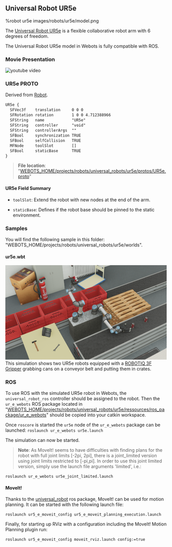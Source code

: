 ## Universal Robot UR5e

%robot ur5e images/robots/ur5e/model.png

The [Universal Robot UR5e](https://www.universal-robots.com/products/ur5-robot/) is a flexible collaborative robot arm with 6 degrees of freedom.

The Universal Robot UR5e model in Webots is fully compatible with ROS.

### Movie Presentation

![youtube video](https://www.youtube.com/watch?v=WIY9ebqSXUc)

### UR5e PROTO

Derived from [Robot](../reference/robot.md).

```
UR5e {
  SFVec3f    translation     0 0 0
  SFRotation rotation        1 0 0 4.712388966
  SFString   name            "UR5e"
  SFString   controller      "void"
  SFString   controllerArgs  ""
  SFBool     synchronization TRUE
  SFBool     selfCollision   TRUE
  MFNode     toolSlot        []
  SFBool     staticBase      TRUE
}
```

> **File location**: "[WEBOTS\_HOME/projects/robots/universal_robots/ur5e/protos/UR5e.proto](https://github.com/omichel/webots/tree/master/projects/robots/universal_robots/ur5e/protos/UR5e.proto)"

#### UR5e Field Summary

- `toolSlot`: Extend the robot with new nodes at the end of the arm.

- `staticBase`: Defines if the robot base should be pinned to the static environment.

### Samples

You will find the following sample in this folder: "WEBOTS\_HOME/projects/robots/universal_robots/ur5e/worlds".

#### ur5e.wbt

![ur5e.wbt.png](images/robots/ur5e/ur5e.wbt.png) This simulation shows two UR5e robots equipped with a [ROBOTIQ 3F Gripper](gripper-actuators.md#robotiq-3f-gripper) grabbing cans on a conveyor belt and putting them in crates.

### ROS

To use ROS with the simulated UR5e robot in Webots, the `universal_robot_ros` controller should be assigned to the robot. Then the `ur_e_webots` ROS package located in "[WEBOTS\_HOME/projects/robots/universal_robots/ur5e/ressources/ros_package/ur_e_webots](https://github.com/omichel/webots/tree/master/projects/robots/universal_robots/ur5e/ressources/ros_package/ur_e_webots)" should be copied into your catkin workspace.

Once `roscore` is started the `ur5e` node of the `ur_e_webots` package can be launched: `roslaunch ur_e_webots ur5e.launch`

The simulation can now be started.

> **Note**: As MoveIt! seems to have difficulties with finding plans for the robot with full joint limits [-2pi, 2pi], there is a joint_limited version using joint limits restricted to [-pi,pi]. In order to use this joint limited version, simply use the launch file arguments 'limited', i.e.:
```
roslaunch ur_e_webots ur5e_joint_limited.launch
```

#### MoveIt!

Thanks to the [universal_robot](http://wiki.ros.org/universal_robot) ros package, MoveIt! can be used for motion planning. It can be started with the following launch file:
```
roslaunch ur5_e_moveit_config ur5_e_moveit_planning_execution.launch
```
Finally, for starting up RViz with a configuration including the MoveIt! Motion Planning plugin run:
```
roslaunch ur5_e_moveit_config moveit_rviz.launch config:=true
```
